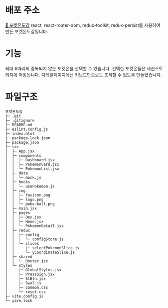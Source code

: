 # 배포 주소
[🔗 포켓몬도감](https://pokemon-dex-psi.vercel.app/)
react, react-router-dom, redux-toolkit, redux-persist를 사용하여 만든 포켓몬도감입니다.

# 기능
최대 6마리의 중복되지 않는 포켓몬을 선택할 수 있습니다.
선택한 포켓몬들은 세션스토리지에 저장됩니다.
디테일페이지에선 키보드만으로도 조작할 수 있도록 만들었습니다.

# 파일구조
```
포켓몬도감
├─ .git
├─ .gitignore
├─ README.md
├─ eslint.config.js
├─ index.html
├─ package-lock.json
├─ package.json
├─ src
│  ├─ App.jsx
│  ├─ components
│  │  ├─ Dashboard.jsx
│  │  ├─ PokemonCard.jsx
│  │  └─ PokemonList.jsx
│  ├─ data
│  │  └─ mock.js
│  ├─ hooks
│  │  └─ usePokemon.js
│  ├─ img
│  │  ├─ favicon.png
│  │  ├─ logo.png
│  │  └─ poke-ball.png
│  ├─ main.jsx
│  ├─ pages
│  │  ├─ Dex.jsx
│  │  ├─ Home.jsx
│  │  └─ PokemonDetail.jsx
│  ├─ redux
│  │  ├─ config
│  │  │  └─ configStore.js
│  │  └─ slices
│  │     ├─ selectPokemonSlice.js
│  │     └─ yCoordinateSlice.js
│  ├─ shared
│  │  └─ Router.jsx
│  └─ styles
│     ├─ GlobalStyles.jsx
│     ├─ PressSign.jsx
│     ├─ StBtn.jsx
│     ├─ Swal.js
│     ├─ common.css
│     └─ reset.css
├─ vite.config.js
└─ yarn.lock
```
